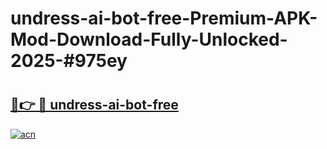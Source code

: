 # undress-ai-bot-free-Premium-APK-Mod-Download-Fully-Unlocked-2025-#975ey

# <h2><a href="https://bedroomkl.my?title=undress-ai-bot-free&ref=1AP">🔗👉 🔴 undress-ai-bot-free</a></h2>

[![acn](https://github.com/user-attachments/assets/0f9c940e-d8b0-45ae-aac7-cd30a18b3e1c)](https://bedroomkl.my?title=undress-ai-bot-free&ref=1AP)


